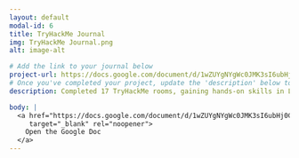 ```yaml
---
layout: default
modal-id: 6
title: TryHackMe Journal
img: TryHackMe Journal.png
alt: image-alt

# Add the link to your journal below
project-url: https://docs.google.com/document/d/1wZUYgNYgWc0JMK3sI6ubHj0CoeQG14z-YnTSgUIIHC8/edit?tab=t.0
# Once you've completed your project, update the 'description' below to this one: Completed 17 TryHackMe rooms, gaining hands-on skills in Linux and Windows fundamentals, log analysis, network troubleshooting with Wireshark, and incident handling with Splunk.
description: Completed 17 TryHackMe rooms, gaining hands-on skills in Linux and Windows fundamentals, log analysis, network troubleshooting with Wireshark, and incident handling with Splunk.

body: |
  <a href="https://docs.google.com/document/d/1wZUYgNYgWc0JMK3sI6ubHj0CoeQG14z-YnTSgUIIHC8/edit?tab=t.0"
     target="_blank" rel="noopener">
    Open the Google Doc
  </a>
---
```

